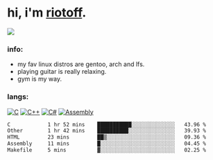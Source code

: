 # hi, i'm [riotoff](https://t.me/terpila898).

[![](https://komarev.com/ghpvc/?username=RIOTOFF&logo=github&style=for-the-badge&color=202020)](https://github.com/RiotOff)
<br />

### info:
- my fav linux distros are gentoo, arch and lfs.
- playing guitar is really relaxing.
- gym is my way.
### langs:
[![C](https://img.shields.io/badge/-C-202020?style=for-the-badge&logo=C)](https://wikipedia.org/wiki/C_(programming_language))
[![C++](https://img.shields.io/badge/-C++-202020?style=for-the-badge&logo=C++)](https://wikipedia.org/wiki/C++)
[![C#](https://img.shields.io/badge/-CSharp-202020?style=for-the-badge&logo=CSharp)](https://wikipedia.org/wiki/C_Sharp_(programming_language))
[![Assembly](https://img.shields.io/badge/-Assembly-202020?style=for-the-badge&logo=Assembly)](https://wikipedia.org/wiki/Assembly_language)

<!--START_SECTION:waka-->

```txt
C            1 hr 52 mins    ███████████░░░░░░░░░░░░░░   43.96 %
Other        1 hr 42 mins    ██████████░░░░░░░░░░░░░░░   39.93 %
HTML         23 mins         ██▒░░░░░░░░░░░░░░░░░░░░░░   09.36 %
Assembly     11 mins         █░░░░░░░░░░░░░░░░░░░░░░░░   04.45 %
Makefile     5 mins          ▓░░░░░░░░░░░░░░░░░░░░░░░░   02.25 %
```

<!--END_SECTION:waka-->
